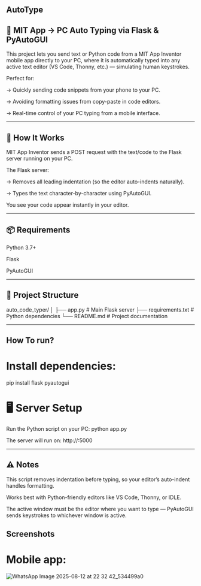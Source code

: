 ## AutoType

## 📲 MIT App → PC Auto Typing via Flask & PyAutoGUI

This project lets you send text or Python code from a MIT App Inventor mobile app directly to your PC, where it is automatically typed into any active text editor (VS Code, Thonny, etc.) — simulating human keystrokes.

Perfect for:

-> Quickly sending code snippets from your phone to your PC.

-> Avoiding formatting issues from copy-paste in code editors.

-> Real-time control of your PC typing from a mobile interface.

---

## 🚀 How It Works
MIT App Inventor sends a POST request with the text/code to the Flask server running on your PC.

The Flask server:

-> Removes all leading indentation (so the editor auto-indents naturally).

-> Types the text character-by-character using PyAutoGUI.

You see your code appear instantly in your editor.

---

## 📦 Requirements

Python 3.7+

Flask

PyAutoGUI

---

## 📂 Project Structure

auto_code_typer/
│
├── app.py # Main Flask server
├── requirements.txt # Python dependencies
└── README.md # Project documentation

---

## How To run?

# Install dependencies:

pip install flask pyautogui

# 🖥 Server Setup

Run the Python script on your PC:
  python app.py

The server will run on:
  http://<your-pc-ip>:5000

---

## ⚠️ Notes

This script removes indentation before typing, so your editor’s auto-indent handles formatting.

Works best with Python-friendly editors like VS Code, Thonny, or IDLE.

The active window must be the editor where you want to type — PyAutoGUI sends keystrokes to whichever window is active.

## Screenshots

# Mobile app:
![WhatsApp Image 2025-08-12 at 22 32 42_534499a0](https://github.com/user-attachments/assets/51da8edb-6ea7-49bd-b518-6cd65116a5c7)

